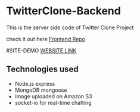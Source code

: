 # TwitterClone-Backend

This is the server side code of Twitter Clone Project

check it out here 
[Frontend Repo](https://github.com/Ali-hd/Twitter-Clone)

#SITE-DEMO
[WEBSITE LINK](https://twitterapp-clone.herokuapp.com/home)

## Technologies used
- Node.js express
- MongoDB mongoose
- Image uploaded on Amazon S3
- socket-io for real-time chatting
